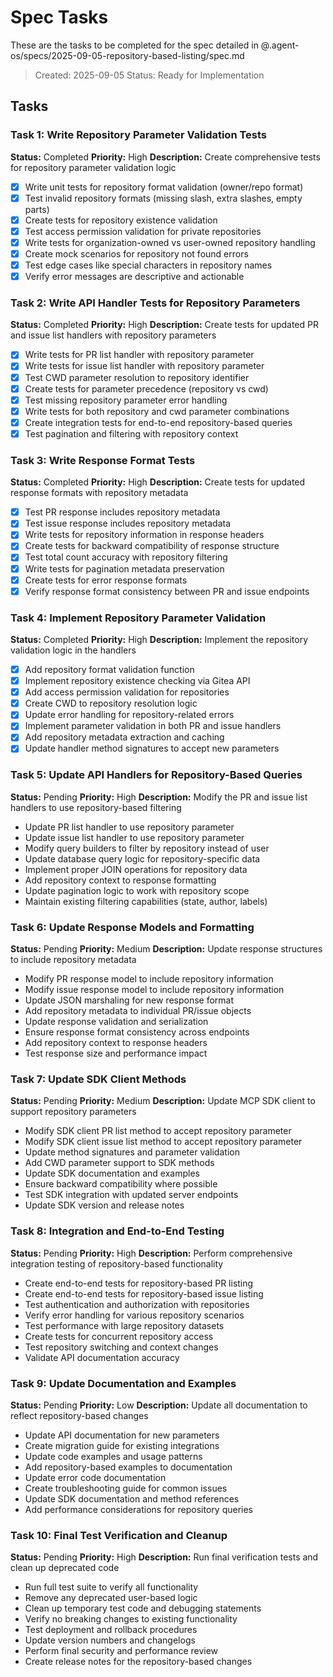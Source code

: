 # Spec Tasks

These are the tasks to be completed for the spec detailed in @.agent-os/specs/2025-09-05-repository-based-listing/spec.md

> Created: 2025-09-05
> Status: Ready for Implementation

## Tasks

### Task 1: Write Repository Parameter Validation Tests
**Status:** Completed
**Priority:** High
**Description:** Create comprehensive tests for repository parameter validation logic

- [x] Write unit tests for repository format validation (owner/repo format)
- [x] Test invalid repository formats (missing slash, extra slashes, empty parts)
- [x] Create tests for repository existence validation
- [x] Test access permission validation for private repositories
- [x] Write tests for organization-owned vs user-owned repository handling
- [x] Create mock scenarios for repository not found errors
- [x] Test edge cases like special characters in repository names
- [x] Verify error messages are descriptive and actionable

### Task 2: Write API Handler Tests for Repository Parameters
**Status:** Completed
**Priority:** High
**Description:** Create tests for updated PR and issue list handlers with repository parameters

- [x] Write tests for PR list handler with repository parameter
- [x] Write tests for issue list handler with repository parameter
- [x] Test CWD parameter resolution to repository identifier
- [x] Create tests for parameter precedence (repository vs cwd)
- [x] Test missing repository parameter error handling
- [x] Write tests for both repository and cwd parameter combinations
- [x] Create integration tests for end-to-end repository-based queries
- [x] Test pagination and filtering with repository context

### Task 3: Write Response Format Tests
**Status:** Completed
**Priority:** High
**Description:** Create tests for updated response formats with repository metadata

- [x] Test PR response includes repository metadata
- [x] Test issue response includes repository metadata
- [x] Write tests for repository information in response headers
- [x] Create tests for backward compatibility of response structure
- [x] Test total count accuracy with repository filtering
- [x] Write tests for pagination metadata preservation
- [x] Create tests for error response formats
- [x] Verify response format consistency between PR and issue endpoints

### Task 4: Implement Repository Parameter Validation
**Status:** Completed
**Priority:** High
**Description:** Implement the repository validation logic in the handlers

- [x] Add repository format validation function
- [x] Implement repository existence checking via Gitea API
- [x] Add access permission validation for repositories
- [x] Create CWD to repository resolution logic
- [x] Update error handling for repository-related errors
- [x] Implement parameter validation in both PR and issue handlers
- [x] Add repository metadata extraction and caching
- [x] Update handler method signatures to accept new parameters

### Task 5: Update API Handlers for Repository-Based Queries
**Status:** Pending
**Priority:** High
**Description:** Modify the PR and issue list handlers to use repository-based filtering

- Update PR list handler to use repository parameter
- Update issue list handler to use repository parameter
- Modify query builders to filter by repository instead of user
- Update database query logic for repository-specific data
- Implement proper JOIN operations for repository data
- Add repository context to response formatting
- Update pagination logic to work with repository scope
- Maintain existing filtering capabilities (state, author, labels)

### Task 6: Update Response Models and Formatting
**Status:** Pending
**Priority:** Medium
**Description:** Update response structures to include repository metadata

- Modify PR response model to include repository information
- Modify issue response model to include repository information
- Update JSON marshaling for new response format
- Add repository metadata to individual PR/issue objects
- Update response validation and serialization
- Ensure response format consistency across endpoints
- Add repository context to response headers
- Test response size and performance impact

### Task 7: Update SDK Client Methods
**Status:** Pending
**Priority:** Medium
**Description:** Update MCP SDK client to support repository parameters

- Modify SDK client PR list method to accept repository parameter
- Modify SDK client issue list method to accept repository parameter
- Update method signatures and parameter validation
- Add CWD parameter support to SDK methods
- Update SDK documentation and examples
- Ensure backward compatibility where possible
- Test SDK integration with updated server endpoints
- Update SDK version and release notes

### Task 8: Integration and End-to-End Testing
**Status:** Pending
**Priority:** High
**Description:** Perform comprehensive integration testing of repository-based functionality

- Create end-to-end tests for repository-based PR listing
- Create end-to-end tests for repository-based issue listing
- Test authentication and authorization with repositories
- Verify error handling for various repository scenarios
- Test performance with large repository datasets
- Create tests for concurrent repository access
- Test repository switching and context changes
- Validate API documentation accuracy

### Task 9: Update Documentation and Examples
**Status:** Pending
**Priority:** Low
**Description:** Update all documentation to reflect repository-based changes

- Update API documentation for new parameters
- Create migration guide for existing integrations
- Update code examples and usage patterns
- Add repository-based examples to documentation
- Update error code documentation
- Create troubleshooting guide for common issues
- Update SDK documentation and method references
- Add performance considerations for repository queries

### Task 10: Final Test Verification and Cleanup
**Status:** Pending
**Priority:** High
**Description:** Run final verification tests and clean up deprecated code

- Run full test suite to verify all functionality
- Remove any deprecated user-based logic
- Clean up temporary test code and debugging statements
- Verify no breaking changes to existing functionality
- Test deployment and rollback procedures
- Update version numbers and changelogs
- Perform final security and performance review
- Create release notes for the repository-based changes